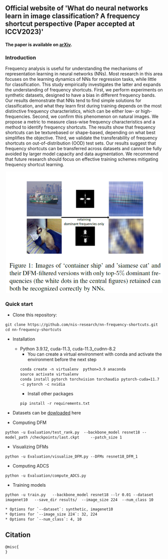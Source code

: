 ## Official website of 'What do neural networks learn in image classification? A frequency shortcut perspective (Paper accepted at ICCV2023)'
#### The paper is available on [arXiv]().

### Introduction

Frequency analysis is useful for understanding the mechanisms of representation learning in neural networks (NNs). Most research in this area focuses on the learning dynamics of NNs for regression tasks, while little for classification. This study empirically investigates the latter and expands the understanding of frequency shortcuts. First, we perform experiments on synthetic datasets, designed to have a bias in different frequency bands. Our results demonstrate that NNs tend to find simple solutions for classification, and what they learn first during training depends on the most distinctive frequency characteristics, which can be either low- or high-frequencies. Second, we confirm this phenomenon on natural images. We
propose a metric to measure class-wise frequency characteristics and a method to identify frequency shortcuts. The results show that frequency shortcuts can be texturebased
or shape-based, depending on what best simplifies the objective. Third, we validate the transferability of frequency shortcuts on out-of-distribution (OOD) test
sets. Our results suggest that frequency shortcuts can be transferred across datasets and cannot be fully avoided by larger model capacity and data augmentation. We recommend
that future research should focus on effective training schemes mitigating frequency shortcut learning.

<p align="center"><img src="figures/teaser.png" width="500"></p>


### Quick start

* Clone this repository:
```
git clone https://github.com/nis-research/nn-frequency-shortcuts.git
cd nn-frequency-shortcuts
```

* Installation
	* Python 3.9.12, cuda-11.3, cuda-11.3_cudnn-8.2
		* You can create a virtual environment with conda and activate the environment before the next step
		```
		conda create -n virtualenv  python=3.9 anaconda
		source activate virtualenv
		conda install pytorch torchvision torchaudio pytorch-cuda=11.7 -c pytorch -c nvidia

		```
		* Install other packages
		```
		pip install -r requirements.txt
		```
* Datasets can be [dowloaded](https://drive.google.com/drive/folders/1Ug4WDwQWlFJpdks1woSsY6gWuSMYzNSB?usp=sharing) here

* Computing DFM
		
```
python -u Evaluation/test_rank.py  --backbone_model resnet18 --model_path /checkpoints/last.ckpt     --patch_size 1  

```

* Visualizing DFMs
```
python -u Evaluation/visualize_DFM.py --DFMs resnet18_DFM_1
```

* Computing ADCS
```
python -u Evaluation/compute_ADCS.py
```



* Training models
```
python -u train.py   --backbone_model resnet18 --lr 0.01 --dataset imagenet10   --save_dir results/  --image_size 224  --num_class 10    
```
	* Options for `--dataset`: synthetic, imagenet10
	* Options for `--image_size 224`: 32, 224
	* Options for `--num_class`: 4, 10

## Citation

```
@misc{
}
```

